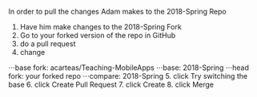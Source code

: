 In order to pull the changes Adam makes to the 2018-Spring Repo

1. Have him make changes to the 2018-Spring Fork
2. Go to your forked version of the repo in GitHub
3. do a pull request
4. change

⋅⋅⋅base fork: acarteas/Teaching-MobileApps
⋅⋅⋅base: 2018-Spring
⋅⋅⋅head fork: your forked repo
⋅⋅⋅compare: 2018-Spring
5. click Try switching the base
6. click Create Pull Request
7. click Create
8. click Merge
